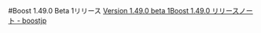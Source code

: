 #Boost 1.49.0 Beta 1リリース
[Version 1.49.0 beta 1](http://beta.boost.org/users/history/version_1_49_0.html)[Boost 1.49.0 リリースノート - boostjp](https://sites.google.com/site/boostjp/document/version/1_49_0)

